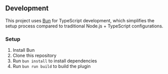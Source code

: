 ## Development

This project uses [Bun](https://bun.sh/) for TypeScript development, which simplifies the setup process compared to traditional Node.js + TypeScript configurations.

### Setup

1. Install Bun
2. Clone this repository
3. Run `bun install` to install dependencies
4. Run `bun run build` to build the plugin
